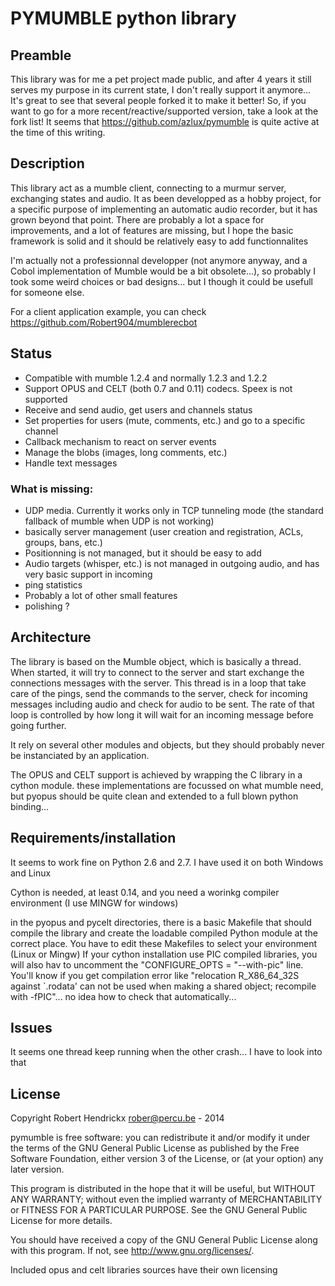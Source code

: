 PYMUMBLE python library
=======================

Preamble
--------
This library was for me a pet project made public, and after 4 years it still serves my purpose in its current state,  I don't really support it anymore...
It's great to see that several people forked it to make it better! So, if you want to go for a more recent/reactive/supported version, take a look at the fork list! It seems that https://github.com/azlux/pymumble is quite active at the time of this writing.


Description
-----------
This library act as a mumble client, connecting to a murmur server, exchanging states and audio.
It as been developped as a hobby project, for a specific purpose of implementing an automatic audio
recorder, but it has grown beyond that point.
There are probably a lot a space for improvements, and a lot of features are missing, but I hope
the basic framework is solid and it should be relatively easy to add functionnalites

I'm actually not a professionnal developper (not anymore anyway, and a Cobol implementation of Mumble would be a bit obsolete...),
so probably I took some weird choices or bad designs...  but I though it could be usefull for someone else.

For a client application example, you can check https://github.com/Robert904/mumblerecbot

Status
------
- Compatible with mumble 1.2.4 and normally 1.2.3 and 1.2.2
- Support OPUS and CELT (both 0.7 and 0.11) codecs.  Speex is not supported
- Receive and send audio, get users and channels status
- Set properties for users (mute, comments, etc.) and go to a specific channel
- Callback mechanism to react on server events
- Manage the blobs (images, long comments, etc.)
- Handle text messages

### What is missing:
- UDP media.  Currently it works only in TCP tunneling mode (the standard fallback of mumble when UDP is not working)
- basically server management (user creation and registration, ACLs, groups, bans, etc.)
- Positionning is not managed, but it should be easy to add
- Audio targets (whisper, etc.) is not managed in outgoing audio, and has very basic support in incoming
- ping statistics
- Probably a lot of other small features
- polishing ?

Architecture
------------
The library is based on the Mumble object, which is basically a thread.  When started, it will try
to connect to the server and start exchange the connections messages with the server.
This thread is in a loop that take care of the pings, send the commands to the server,
check for incoming messages including audio and check for audio to be sent.
The rate of that loop is controlled by how long it will wait for an incoming message before going further.

It rely on several other modules and objects, but they should probably never be instanciated by an application.

The OPUS and CELT support is achieved by wrapping the C library in a cython module.
these implementations are focussed on what mumble need, but pyopus should be quite clean and extended to a full blown
python binding...

Requirements/installation
-------------------------
It seems to work fine on Python 2.6 and 2.7.
I have used it on both Windows and Linux

Cython is needed, at least 0.14, and you need a worinkg compiler environment (I use MINGW for windows)

in the pyopus and pycelt directories, there is a basic Makefile that should compile the library and create the
loadable compiled Python module at the correct place.  You have to edit these Makefiles to select your environment (Linux or Mingw)
If your cython installation use PIC compiled libraries, you will also hav to uncomment the "CONFIGURE_OPTS = "--with-pic" line.  You'll know if you get compilation error like "relocation R_X86_64_32S against `.rodata' can not be used when making a shared object; recompile with -fPIC"...  no idea how to check that automatically...

Issues
------
It seems one thread keep running when the other crash...  I have to look into that

License
-------
Copyright Robert Hendrickx <rober@percu.be> - 2014

pymumble is free software: you can redistribute it and/or modify
it under the terms of the GNU General Public License as published by
the Free Software Foundation, either version 3 of the License, or
(at your option) any later version.

This program is distributed in the hope that it will be useful,
but WITHOUT ANY WARRANTY; without even the implied warranty of
MERCHANTABILITY or FITNESS FOR A PARTICULAR PURPOSE.  See the
GNU General Public License for more details.

You should have received a copy of the GNU General Public License
along with this program.  If not, see <http://www.gnu.org/licenses/>.


Included opus and celt libraries sources have their own licensing
